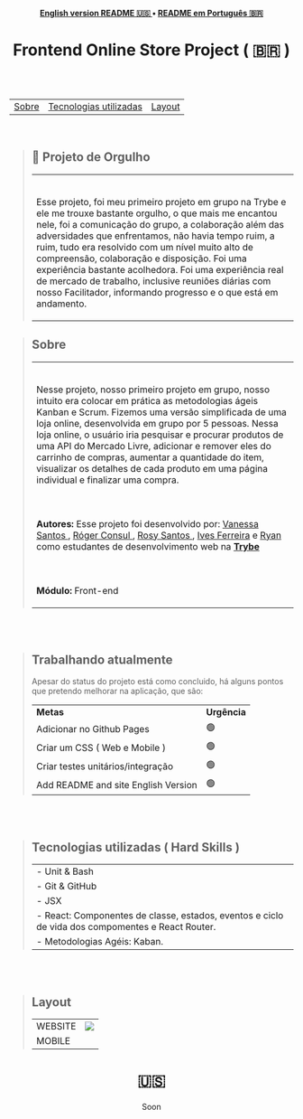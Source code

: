 
<p align="center"><b>
 <a href="#----">English version README 🇺🇸 </a> •
 <a href="#--frontend-project-------">README em Português 🇧🇷</a>
  </b>
</p>
<h1 align="center">
 Frontend Online Store Project
  <span> ( 🇧🇷 )  </span>
</h1>

<br>
<br>

<section>
  <table align="center">
<tr><p align="center"><b> </td> 
<td> <a href="#---sobre--">Sobre</a></td> 
<td>  <a href="#tecnologias-utilizadas--hard-skills-">Tecnologias utilizadas</a></td> 
<td>  <a href="#layout">Layout</a></td> 
  </b>
  </p></tr>
  </table>
  
  <br>
    <blockquote>
    <h2 align="left">
🥇 Projeto de Orgulho
  </h2>
<table>
    <tr>
      <td><br>
        <p align="left">
 Esse projeto, foi meu primeiro projeto em grupo na Trybe e ele me trouxe bastante orgulho, o que mais me encantou nele, foi a comunicação do grupo, a colaboração além das adversidades que enfrentamos, não havia tempo ruim, a ruim, tudo era resolvido com um nível muito alto de compreensão, colaboração e disposição. Foi uma experiência bastante acolhedora. Foi uma experiência real de mercado de trabalho, inclusive reuniões diárias com nosso Facilitador, informando progresso e o que está em andamento. </p> </td>
    </tr>

</table> 
  </blockquote>
  <blockquote>
    <h2 align="left">
   Sobre
  </h2>
<table>
    <tr>
      <td><br>
        <p align="left">
 Nesse projeto, nosso primeiro projeto em grupo, nosso intuito era colocar em prática as metodologias ágeis Kanban e Scrum. Fizemos uma versão simplificada de uma loja online, desenvolvida em grupo por 5 pessoas. Nessa loja online, o usuário iria pesquisar e procurar produtos de uma API do Mercado Livre, adicionar e remover eles do carrinho de compras, aumentar a quantidade do item, visualizar os detalhes de cada produto em uma página individual e finalizar uma compra. 
 </p> </td>
    </tr>
    <tr>
      <td><br>
        <p align="left">
          <b>Autores:</b> Esse projeto foi desenvolvido por:
    <a href="https://www.linkedin.com/in/vanehsann/" target="_blank"> Vanessa Santos </a>,
<a href="https://www.linkedin.com/in/rogerconsul/" target="_blank"> Róger Consul </a>, 
<a href="https://www.linkedin.com/in/rosy-mariana-nunes-dos-santos/" target="_blank"> Rosy Santos </a> ,
         <a href="https://www.linkedin.com/in/ivesferreira/" target="_blank"> Ives Ferreira</a> e
<a href="" target="_blank"> Ryan </a>
         como estudantes de desenvolvimento web na <b><a href="https://www.betrybe.com/" target="_blank"> Trybe </a></b>
        </p>
      </td>
    <tr>
    <tr>
      <td><br>
        <p align="left">
          <b>Módulo:</b> Front-end
        </p>
      </td>
    </tr>
 
</table> 
  </blockquote>

<br>
<br>

<blockquote>
   <h2>Trabalhando atualmente</h2>
  <p> Apesar do status do projeto está como concluido, há alguns pontos que pretendo melhorar na aplicação, que são: </p>
   <table>
  <tr>
    <td>
      <b>Metas</b>
    </td>
    <td>
      <b>Urgência</b>
    </td>
  </tr>
    <tr>
    <td> Adicionar no Github Pages</td>
    <td>🟢</td>
  </tr>
  <tr>
    <td> Criar um CSS ( Web e Mobile ) </td>
    <td>🟢</td>
  </tr>
     <tr>
    <td> Criar testes unitários/integração</td>
    <td>🟢</td>
  </tr>
     <tr>
    <td>Add README and site English Version</td>
    <td>🟢</td>
  </tr>

</table></blockquote>

<br>
<br>


<div>

  <blockquote>
    <h2 align="left">
Tecnologias utilizadas ( Hard Skills )
</h2>
    <table>
      
 <tr><td>
 - Unit & Bash
 </tr></td> 
 <tr><td> 
     - Git & GitHub
 </tr></td> 
 <tr><td> 
 - JSX
 </td></tr> 
  <tr><td> 
 - React: Componentes de classe, estados, eventos e ciclo de vida dos compomentes e React Router.
 </td></tr>
   <tr><td> 
 - Metodologias Agéis: Kaban.
 </td></tr>
    </table>
      </blockquote>
  </div>
  
<br>
<br>
<div>
  <blockquote>
    <h2 align="left">
Layout
</h2>
 <table>  
 <tr><td> 
     WEBSITE
 </td><td><img src="./tryunfo.gif" /></td></tr>
 <tr><td> 
 MOBILE
 </td></tr> 
    </table>
      </blockquote>
  </div>
  </section>

 <h1 align="center">  🇺🇸  </h1>

<p align="center"> Soon </p>
